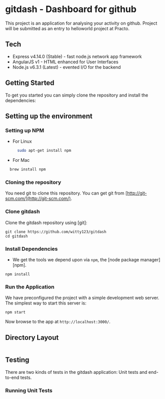 # gitdash - Dashboard for github

This project is an application for analysing your activity on github. Project will be submitted as an entry to helloworld project at Practo.

## Tech 
  - Express v4.14.0 (Stable) - fast node.js network app framework
  - AngularJS v1 - HTML enhanced for User Interfaces
  - Node.js v6.3.1 (Latest) - evented I/O for the backend

## Getting Started

To get you started you can simply clone the repository and install the dependencies:

## Setting up the environment

### Setting up NPM
  - For Linux

    ```bash
      sudo apt-get install npm
    ```
  - For Mac

  ```bash
    brew install npm
  ```
### Cloning the repository

You need git to clone this repository. You can get git from
[http://git-scm.com/](http://git-scm.com/).

### Clone gitdash

Clone the gitdash repository using [git]:

```
git clone https://github.com/witty123/gitdash
cd gitdash
```

### Install Dependencies

* We get the tools we depend upon via `npm`, the [node package manager][npm].

```
npm install 
```

### Run the Application

We have preconfigured the project with a simple development web server.  The simplest way to start
this server is:

```
npm start
```

Now browse to the app at `http://localhost:3000/`.



## Directory Layout

```

```

## Testing

There are two kinds of tests in the gitdash application: Unit tests and end-to-end tests.

### Running Unit Tests


